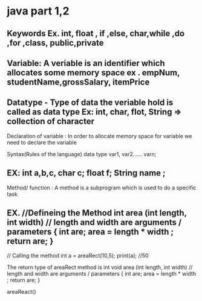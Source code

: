 # java part 1,2
Keywords
Ex.  int, float , if ,else, char,while ,do ,for ,class, public,private 
----------------------------------------------------------------------------------
Variable: A veriable is an identifier which allocates some memory space 
ex .  empNum, studentName,grossSalary, itemPrice
--------------------------------------------------------------------------------------
Datatype  - Type of data the veriable hold is called as data type
Ex:
int, char, flot, String => collection of character
-------------------------------------------------------------------------------------------------
Declaration of variable : In order to allocate memory space for variable we need to declare the variable 

Syntax(Rules of the language)
data type  var1, var2...... varn;

EX: int a,b,c,
char c;
float f;
String name ;
-----------------------------------------------------------------------------------------------------
Method/ function :   A method is a subprogram which is used to do a specific task 

EX.
//Defineing the Method 
int    area (int length, int width) // length and width are arguments / parameters
{
int are;
area = length * width ;
return are;
}
---------------------------------------------------------------------------------

// Calling the method
int a = areaRect(10,5);
print(a); //50

The return type of areaRect method is int 
void    area (int length, int width) // length and width are arguments / parameters
{
int are;
area = length * width ;
return are;
}

areaReact()
